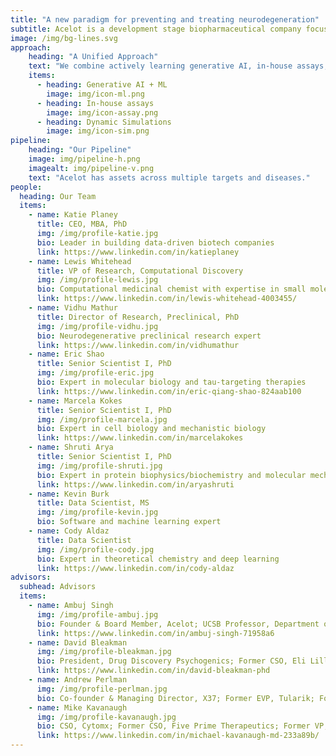 ```yaml
---
title: "A new paradigm for preventing and treating neurodegeneration"
subtitle: Acelot is a development stage biopharmaceutical company focused on therapies for neurodegenerative disorders. 
image: /img/bg-lines.svg
approach:
    heading: "A Unified Approach"
    text: "We combine actively learning generative AI, in-house assays, and molecular dynamic simulations to unlock novel insights into targeting misfolded proteins where no crystal structures of the target exist."
    items:
      - heading: Generative AI + ML
        image: img/icon-ml.png
      - heading: In-house assays
        image: img/icon-assay.png
      - heading: Dynamic Simulations
        image: img/icon-sim.png
pipeline:
    heading: "Our Pipeline"
    image: img/pipeline-h.png
    imagealt: img/pipeline-v.png
    text: "Acelot has assets across multiple targets and diseases."
people:
  heading: Our Team
  items:
    - name: Katie Planey
      title: CEO, MBA, PhD
      img: /img/profile-katie.jpg
      bio: Leader in building data-driven biotech companies
      link: https://www.linkedin.com/in/katieplaney
    - name: Lewis Whitehead
      title: VP of Research, Computational Discovery
      img: /img/profile-lewis.jpg
      bio: Computational medicinal chemist with expertise in small molecule drug discovery
      link: https://www.linkedin.com/in/lewis-whitehead-4003455/
    - name: Vidhu Mathur
      title: Director of Research, Preclinical, PhD
      img: /img/profile-vidhu.jpg
      bio: Neurodegenerative preclinical research expert
      link: https://www.linkedin.com/in/vidhumathur
    - name: Eric Shao
      title: Senior Scientist I, PhD
      img: /img/profile-eric.jpg
      bio: Expert in molecular biology and tau-targeting therapies
      link: https://www.linkedin.com/in/eric-qiang-shao-824aab100
    - name: Marcela Kokes
      title: Senior Scientist I, PhD
      img: /img/profile-marcela.jpg
      bio: Expert in cell biology and mechanistic biology
      link: https://www.linkedin.com/in/marcelakokes
    - name: Shruti Arya
      title: Senior Scientist I, PhD
      img: /img/profile-shruti.jpg
      bio: Expert in protein biophysics/biochemistry and molecular mechanisms of neurodegenerative diseases
      link: https://www.linkedin.com/in/aryashruti
    - name: Kevin Burk
      title: Data Scientist, MS
      img: /img/profile-kevin.jpg
      bio: Software and machine learning expert
    - name: Cody Aldaz
      title: Data Scientist
      img: /img/profile-cody.jpg
      bio: Expert in theoretical chemistry and deep learning
      link: https://www.linkedin.com/in/cody-aldaz
advisors:
  subhead: Advisors
  items:
    - name: Ambuj Singh
      img: /img/profile-ambuj.jpg
      bio: Founder & Board Member, Acelot; UCSB Professor, Department of Computer Science, Biomolecular Science and Engineering
      link: https://www.linkedin.com/in/ambuj-singh-71958a6
    - name: David Bleakman
      img: /img/profile-bleakman.jpg
      bio: President, Drug Discovery Psychogenics; Former CSO, Eli Lilly Neuroscience; Former CSO, Redpin Therapeutics
      link: https://www.linkedin.com/in/david-bleakman-phd
    - name: Andrew Perlman
      img: /img/profile-perlman.jpg
      bio: Co-founder & Managing Director, X37; Former EVP, Tularik; Former CEO, Innate Immune; Former Director of Clinical Development, Genentech
    - name: Mike Kavanaugh
      img: /img/profile-kavanaugh.jpg
      bio: CSO, Cytomx; Former CSO, Five Prime Therapeutics; Former VP, Novartis Vaccines & Diagnostics
      link: https://www.linkedin.com/in/michael-kavanaugh-md-233a89b/
---
```



